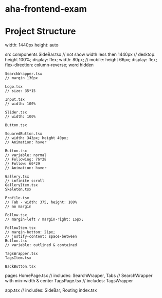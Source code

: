 # aha-frontend-exam

# Project Structure

width: 1440px height: auto

src
components
SideBar.tsx
// not show width less then 1440px
// desktop: height 100%; display: flex; width: 80px;
// mobile: height 66px; display: flex; flex-direction: column-reverse; word hidden

    SearchWrapper.tsx
    // margin 130px

    Logo.tsx
    // size: 35*15

    Input.tsx
    // width: 100%

    Slider.tsx
    // width: 100%

    Button.tsx

    SquaredButton.tsx
    // width: 343px; height 40px;
    // Animation: hover

    Button.tsx
    // variable: normal
    // Following: 76*28
    // Follow: 60*29
    // Animation: hover

    Gallery.tsx
    // infinite scroll
    GalleryItem.tsx
    Skeleton.tsx

    Profile.tsx
    // Tab - width: 375, height: 100%
    // no margin

    Follow.tsx
    // margin-left / margin-right: 16px;

    FollowItem.tsx
    // margin-bottom: 21px;
    // justify-content: space-between
    Button.tsx
    // variable: outlined & contained

    TagsWrapper.tsx
    TagsItem.tsx

    BackButton.tsx

pages
HomePage.tsx
// includes: SearchWrapper, Tabs
// SearchWrapper with min-width & center
TagsPage.tsx
// includes: TagsWrapper

app.tsx
// includes: SideBar, Routing
index.tsx
